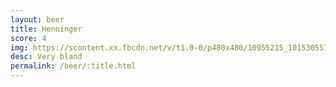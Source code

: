 ```yaml
---
layout: beer
title: Henninger
score: 4
img: https://scontent.xx.fbcdn.net/v/t1.0-0/p480x480/10955215_10153055772023745_950968910298192775_n.jpg?oh=12f3996f09291e18b85ddbd449f92e62&oe=586CDC58
desc: Very bland
permalink: /beer/:title.html
---
```

